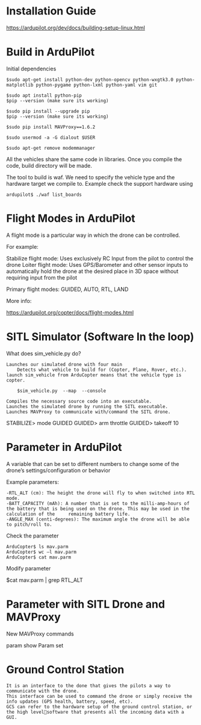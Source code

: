 # Installation Guide

https://ardupilot.org/dev/docs/building-setup-linux.html

# Build in ArduPilot

Initial dependencies

	$sudo apt-get install python-dev python-opencv python-wxgtk3.0 python-matplotlib python-pygame python-lxml python-yaml vim git 
	
	$sudo apt install python-pip
	$pip --version (make sure its working)
		
	$sudo pip install --upgrade pip
	$pip --version (make sure its working)
	
	$sudo pip install MAVProxy==1.6.2
		
	$sudo usermod -a -G dialout $USER
	
	$sudo apt-get remove modemmanager
  
All the vehicles share the same code in libraries. Once you compile the code, build directory will be made. 

The tool to build is waf. We need to specify the vehicle type and the hardware target we compile to.
Example check the support hardware using

	ardupilot$ ./waf list_boards


# Flight Modes in ArduPilot

A flight mode is a particular way in which the drone can be controlled. 

For example:	

Stabilize flight mode: Uses exclusively RC Input from the pilot to control the drone
Loiter flight mode: Uses GPS/Barometer and other sensor inputs to automatically hold the drone at the desired place in 3D space without requiring input from the pilot


Primary flight modes: GUIDED, AUTO, RTL, LAND

More info: 

https://ardupilot.org/copter/docs/flight-modes.html

# SITL Simulator (Software In the loop)

What does sim_vehicle.py do?

	Launches our simulated drone with four main 
		Detects what vehicle to build for (Copter, Plane, Rover, etc.). launch sim_vehicle from ArduCopter means that the vehicle type is copter.
	
		$sim_vehicle.py  --map 	--console

	Compiles the necessary source code into an executable.
	Launches the simulated drone by running the SITL executable.
	Launches MAVProxy to communicate with/command the SITL drone.

STABILIZE> mode GUIDED
GUIDED> arm throttle
GUIDED> takeoff 10

# Parameter in ArduPilot
A variable that can be set to different numbers to change some of the drone’s settings/configuration or behavior

Example parameters:	

	-RTL_ALT (cm): The height the drone will fly to when switched into RTL mode.
	-BATT_CAPACITY (mAh): A number that is set to the milli-amp-hours of	the battery that is being used on the drone. This may be used in the calculation of the 	remaining battery life. 	
	-ANGLE_MAX (centi-degrees): The maximum angle the drone will be able	to pitch/roll to. 

Check the parameter

	ArduCopter$ ls mav.parm
	ArduCopter$ wc –l mav.parm
	ArduCopter$ cat mav.parm

Modify parameter

$cat mav.parm | grep RTL_ALT


# Parameter with SITL Drone and MAVProxy

New MAVProxy commands

param show <PARAMETER NAME>
Param set <PARAMETER NAME> <VALUE>

# Ground Control Station

	It is an interface to the done that gives the pilots a way to communicate with the drone.
	This interface can be used to command the drone or simply receive the info updates (GPS health, battery, speed, etc).
	GCS can refer to the hardware setup of the ground control station, or the high levelsoftware that presents all the incoming data with a GUI. 

